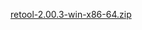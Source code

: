 [retool-2.00.3-win-x86-64.zip](https://unexpectedpanda.github.io/files/retool-2.00.3-win-x86-64.zip)